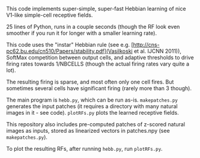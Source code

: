This code implements super-simple, super-fast Hebbian learning of nice V1-like simple-cell receptive fields.

25 lines of Python, runs in a couple seconds (though the RF look even smoother if you run it for longer with a smaller learning rate).


This code uses the "instar" Hebbian rule (see e.g. [http://cns-pc62.bu.edu/cn510/Papers/stability.pdf](Vasilkoski et al. IJCNN 2011)), SoftMax competition between output cells, and adaptive thresholds to drive firing rates towards 1/NBCELLS (though the actual firing rates vary quite a lot).


The resulting firing is sparse, and most often only one cell fires. But sometimes several cells have significant firing (rarely more than 3 though). 

The main program is `hebb.py`, which can be run as-is. `makepatches.py` generates the input patches (it requires a directory with many natural images in it - see code). `plotRFs.py` plots the learned receptive fields. 

This repository also includes pre-computed patches of z-scored natural images as inputs, stored as linearized vectors in patches.npy (see `makepatches.py`).

To plot the resulting RFs, after running `hebb.py`, run `plotRFs.py`.

